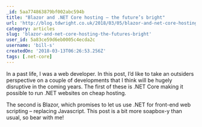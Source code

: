 ```yaml
---
_id: 5aa774863879bf002abc594b
title: "Blazor and .NET Core hosting – the future’s bright"
url: 'http://blog.tdwright.co.uk/2018/03/05/blazor-and-net-core-hosting-the-futures-bright/'
category: articles
slug: 'blazor-and-net-core-hosting-the-futures-bright'
user_id: 5a83ce59d6eb0005c4ecda2c
username: 'bill-s'
createdOn: '2018-03-13T06:26:53.256Z'
tags: [.net-core]
---
```


In a past life, I was a web developer. In this post, I’d like to take an outsiders perspective on a couple of developments that I think will be hugely disruptive in the coming years. The first of these is .NET Core making it possible to run .NET websites on cheap hosting.

The second is Blazor, which promises to let us use .NET for front-end web scripting – replacing Javascript. This post is a bit more soapbox-y than usual, so bear with me!
